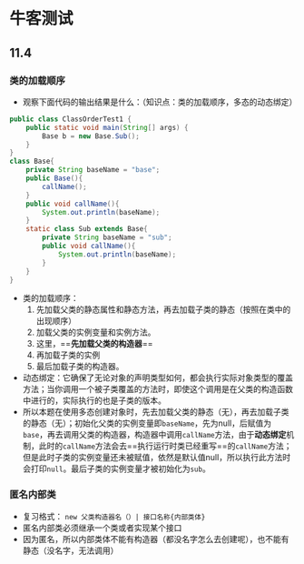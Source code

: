 # 牛客测试
## 11.4
### 类的加载顺序
- 观察下面代码的输出结果是什么：（知识点：类的加载顺序，多态的动态绑定）
```java
public class ClassOrderTest1 {
    public static void main(String[] args) {
        Base b = new Base.Sub();
    }
}
class Base{
    private String baseName = "base";
    public Base(){
        callName();
    }
    public void callName(){
        System.out.println(baseName);
    }
    static class Sub extends Base{
        private String baseName = "sub";
        public void callName(){
            System.out.println(baseName);
        }
    }
}
```
- 类的加载顺序：
	1. 先加载父类的静态属性和静态方法，再去加载子类的静态（按照在类中的出现顺序）
	2. 加载父类的实例变量和实例方法。
	3. 这里，==**先加载父类的构造器**==
	4. 再加载子类的实例
	5. 最后加载子类的构造器。
- 动态绑定：它确保了无论对象的声明类型如何，都会执行实际对象类型的覆盖方法；当你调用一个被子类覆盖的方法时，即使这个调用是在父类的构造函数中进行的，实际执行的也是子类的版本。
- 所以本题在使用多态创建对象时，先去加载父类的静态（无），再去加载子类的静态（无）；初始化父类的实例变量即`baseName`，先为null，后赋值为`base`，再去调用父类的构造器，构造器中调用`callName`方法，由于**动态绑定**机制，此时的`callName`方法会去==执行运行时类已经重写==的`callName`方法；但是此时子类的实例变量还未被赋值，依然是默认值null，所以执行此方法时会打印`null`。最后子类的实例变量才被初始化为`sub`。

### 匿名内部类
- 复习格式：	`new 父类构造器名（）| 接口名称{内部类体}`
- 匿名内部类必须继承一个类或者实现某个接口
- 因为匿名，所以内部类体不能有构造器（都没名字怎么去创建呢），也不能有静态（没名字，无法调用）